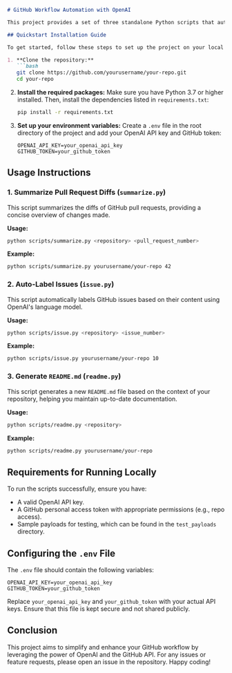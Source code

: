 ```markdown
# GitHub Workflow Automation with OpenAI

This project provides a set of three standalone Python scripts that automate common GitHub developer workflows using the OpenAI API and the GitHub API. By streamlining tasks such as summarizing pull request diffs, auto-labeling issues, and generating `README.md` files, this project aims to enhance productivity and reduce manual effort for developers.

## Quickstart Installation Guide

To get started, follow these steps to set up the project on your local machine:

1. **Clone the repository:**
   ```bash
   git clone https://github.com/yourusername/your-repo.git
   cd your-repo
   ```

2. **Install the required packages:**
   Make sure you have Python 3.7 or higher installed. Then, install the dependencies listed in `requirements.txt`:
   ```bash
   pip install -r requirements.txt
   ```

3. **Set up your environment variables:**
   Create a `.env` file in the root directory of the project and add your OpenAI API key and GitHub token:
   ```plaintext
   OPENAI_API_KEY=your_openai_api_key
   GITHUB_TOKEN=your_github_token
   ```

## Usage Instructions

### 1. Summarize Pull Request Diffs (`summarize.py`)

This script summarizes the diffs of GitHub pull requests, providing a concise overview of changes made.

**Usage:**
```bash
python scripts/summarize.py <repository> <pull_request_number>
```
**Example:**
```bash
python scripts/summarize.py yourusername/your-repo 42
```

### 2. Auto-Label Issues (`issue.py`)

This script automatically labels GitHub issues based on their content using OpenAI's language model.

**Usage:**
```bash
python scripts/issue.py <repository> <issue_number>
```
**Example:**
```bash
python scripts/issue.py yourusername/your-repo 10
```

### 3. Generate `README.md` (`readme.py`)

This script generates a new `README.md` file based on the context of your repository, helping you maintain up-to-date documentation.

**Usage:**
```bash
python scripts/readme.py <repository>
```
**Example:**
```bash
python scripts/readme.py yourusername/your-repo
```

## Requirements for Running Locally

To run the scripts successfully, ensure you have:
- A valid OpenAI API key.
- A GitHub personal access token with appropriate permissions (e.g., repo access).
- Sample payloads for testing, which can be found in the `test_payloads` directory.

## Configuring the `.env` File

The `.env` file should contain the following variables:

```plaintext
OPENAI_API_KEY=your_openai_api_key
GITHUB_TOKEN=your_github_token
```

Replace `your_openai_api_key` and `your_github_token` with your actual API keys. Ensure that this file is kept secure and not shared publicly.

## Conclusion

This project aims to simplify and enhance your GitHub workflow by leveraging the power of OpenAI and the GitHub API. For any issues or feature requests, please open an issue in the repository. Happy coding!
```